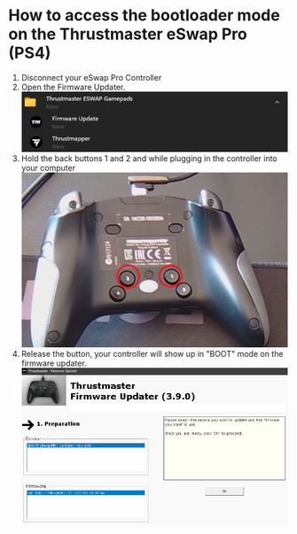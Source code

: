 # How to access the bootloader mode on the Thrustmaster eSwap Pro (PS4)

1. Disconnect your eSwap Pro Controller
2. Open the Firmware Updater.  
  ![image](images/193487295-15a2b34d-5275-4827-b48e-adf813f1ecab.png)
3. Hold the back buttons 1 and 2 and while plugging in the controller into your computer  
  ![image](images/193487353-ef713401-8821-48cf-93d8-05b34b0237c1.png)
4. Release the button, your controller will show up in "BOOT" mode on the firmware updater.  
  ![image](images/193487521-73ef1b71-5835-461a-87e5-7ac49e4d01b0.png)
